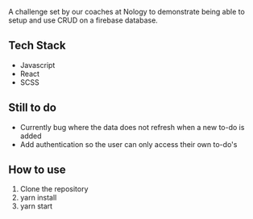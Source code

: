 
A challenge set by our coaches at Nology to demonstrate being able to setup and use CRUD on a firebase database. 


## Tech  Stack 
* Javascript
* React
* SCSS

## Still to do 
* Currently bug where the data does not refresh when a new to-do is added
* Add authentication so the user can only access their own to-do's

## How to use
1. Clone the repository
2. yarn install
3. yarn start
